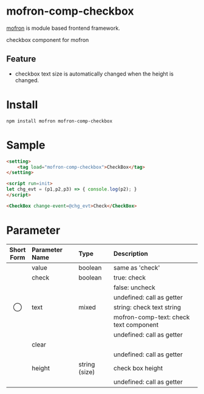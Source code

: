 # mofron-comp-checkbox
[mofron](https://mofron.github.io/mofron/) is module based frontend framework.

checkbox component for mofron

## Feature
 - checkbox text size is automatically changed when the height is changed.

# Install
```
npm install mofron mofron-comp-checkbox
```

# Sample
```html
<setting>
    <tag load="mofron-comp-checkbox">CheckBox</tag>
</setting>

<script run=init>
let chg_evt = (p1,p2,p3) => { console.log(p2); }
</script>

<CheckBox change-event=@chg_evt>Check</CheckBox>
```

# Parameter

| Short<br>Form | Parameter Name | Type | Description |
|:-------------:|:---------------|:-----|:------------|
| | value | boolean | same as 'check' |
| | check | boolean | true: check |
| | | | false: uncheck |
| | | | undefined: call as getter |
| ◯  | text | mixed | string: check text string |
| | | | mofron-comp-text: check text component |
| | | | undefined: call as getter |
| | clear | ||| | size | string (size) | check box size (both height and width) |
| | | | undefined: call as getter |
| | height | string (size) | check box height |
| | | | undefined: call as getter |

